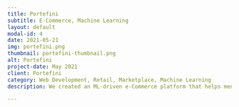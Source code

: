 ```yaml
---
title: Portefini
subtitle: E-Commerce, Machine Learning
layout: default
modal-id: 4
date: 2021-05-21
img: portefini.png
thumbnail: portefini-thumbnail.png
alt: Portefini
project-date: May 2021
client: Portefini
category: Web Development, Retail, Marketplace, Machine Learning
description: We created an ML-driven e-Commerce platform that helps men in the United States create and buy professionally styled outfits with zero effort. The system has continuous integration with worldwide brands and instantly generates the best outfit set for men, according to the chosen occasion or style.

---
```

